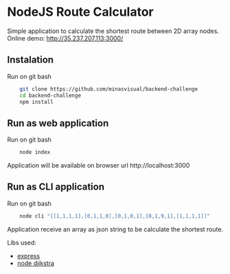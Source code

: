 
# NodeJS Route Calculator 
Simple application to calculate the shortest route between 2D array nodes.
Online demo: http://35.237.207.113:3000/

## Instalation
Run on git bash
```bash
    git clone https://github.com/minasvisual/backend-challenge
	cd backend-challenge
	npm install
```
## Run as web application
Run on git bash
```bash
    node index
```
Application will be available on browser url http://localhost:3000

## Run as CLI application
Run on git bash
```bash
    node cli "[[1,1,1,1],[0,1,1,0],[0,1,0,1],[0,1,9,1],[1,1,1,1]]"
```
Application receive an array as json string to be calculate the shortest route. 

Libs used:
- [express](https://expressjs.com/pt-br/ "express") 
- [node djikstra](https://github.com/albertorestifo/node-dijkstra "node djikstra")